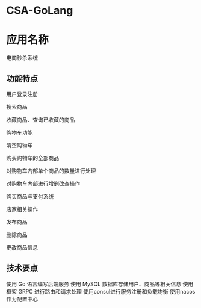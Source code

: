 # CSA-GoLang
# 应用名称

电商秒杀系统

## 功能特点

用户登录注册

搜索商品

收藏商品、查询已收藏的商品

购物车功能

清空购物车

购买购物车的全部商品

对购物车内部单个商品的数量进行处理

对购物车内部进行增删改查操作

购买商品与支付系统

店家相关操作

发布商品

删除商品

更改商品信息

## 技术要点



使用 Go 语言编写后端服务
使用 MySQL 数据库存储用户、商品等相关信息
使用框架 GRPC 进行路由和请求处理
使用consul进行服务注册和负载均衡
使用nacos作为配置中心
